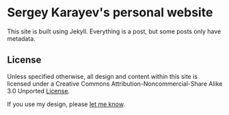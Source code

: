 # Sergey Karayev's personal website

This site is built using Jekyll.
Everything is a post, but some posts only have metadata.

## License

Unless specified otherwise, all design and content within this site is licensed under a Creative Commons Attribution-Noncommercial-Share Alike 3.0 Unported [License](http://creativecommons.org/licenses/by-sa/3.0/).

If you use my design, please [let me know](mailto:sergeykarayev@gmail.com).

